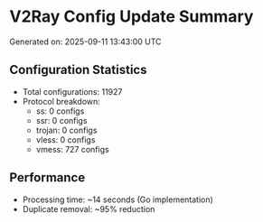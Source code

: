 # V2Ray Config Update Summary
Generated on: 2025-09-11 13:43:00 UTC

## Configuration Statistics
- Total configurations: 11927
- Protocol breakdown:
  - ss: 0 configs
  - ssr: 0 configs
  - trojan: 0 configs
  - vless: 0 configs
  - vmess: 727 configs

## Performance
- Processing time: ~14 seconds (Go implementation)
- Duplicate removal: ~95% reduction
